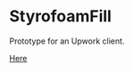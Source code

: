 # StyrofoamFill


Prototype for an Upwork client.

<a href="https://ardaerbaharli.github.io/portfolio/small-games#styrofoamFill"> Here</a>
